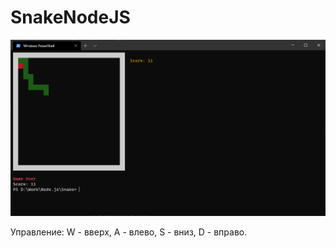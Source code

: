 # SnakeNodeJS

![SnakeNodeJS](https://github.com/RegisRivijski/SnakeNodeJS/blob/master/Screenshot/sc.png?raw=true)

Управление:
W - вверх,
A - влево,
S - вниз,
D - вправо.
